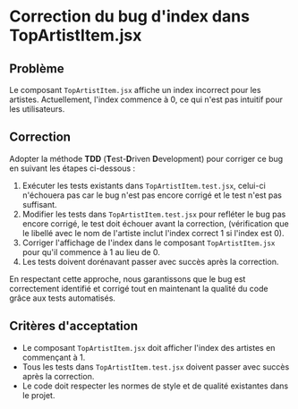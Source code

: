# Correction du bug d'index dans TopArtistItem.jsx

## Problème
Le composant `TopArtistItem.jsx` affiche un index incorrect pour les artistes. Actuellement, l'index commence à 0, ce qui n'est pas intuitif pour les utilisateurs. 

## Correction

Adopter la méthode **TDD** (**T**est-**D**riven **D**evelopment) pour corriger ce bug en suivant les étapes ci-dessous :
1. Exécuter les tests existants dans `TopArtistItem.test.jsx`, celui-ci n'échouera pas car le bug n'est pas encore corrigé et le test n'est pas suffisant.
2. Modifier les tests dans `TopArtistItem.test.jsx` pour refléter le bug pas encore corrigé, le test doit échouer avant la correction, (vérification que le libellé avec le nom de l'artiste inclut l'index correct 1 si l'index est 0).
3. Corriger l'affichage de l'index dans le composant `TopArtistItem.jsx` pour qu'il commence à 1 au lieu de 0.
4. Les tests doivent dorénavant passer avec succès après la correction.

En respectant cette approche, nous garantissons que le bug est correctement identifié et corrigé tout en maintenant la qualité du code grâce aux tests automatisés.

## Critères d'acceptation
- Le composant `TopArtistItem.jsx` doit afficher l'index des artistes en commençant à 1.
- Tous les tests dans `TopArtistItem.test.jsx` doivent passer avec succès après la correction.
- Le code doit respecter les normes de style et de qualité existantes dans le projet.


